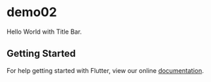 # demo02

Hello World with Title Bar.

## Getting Started

For help getting started with Flutter, view our online
[documentation](http://flutter.io/).
